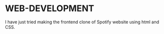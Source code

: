 # WEB-DEVELOPMENT
I have just tried making the frontend clone of Spotify website using html and CSS.
